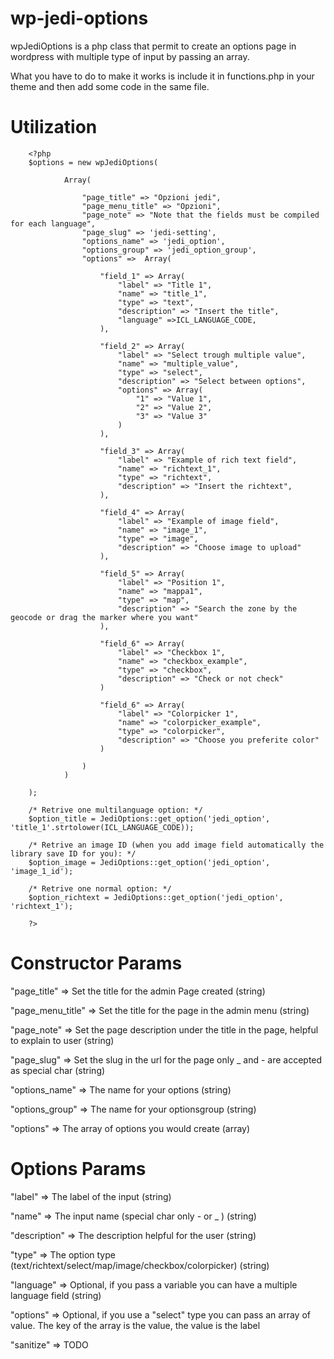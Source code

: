 wp-jedi-options
===============

wpJediOptions is a php class that permit to create an options page in wordpress with multiple type of input by passing an array.

What you have to do to make it works is include it in functions.php in your theme and then add some code in the same file.


Utilization
==

        <?php        
        $options = new wpJediOptions(
        
                Array(
                
                    "page_title" => "Opzioni jedi",
                    "page_menu_title" => "Opzioni",
                    "page_note" => "Note that the fields must be compiled for each language",
                    "page_slug" => 'jedi-setting',
                    "options_name" => 'jedi_option',
                    "options_group" => 'jedi_option_group',
                    "options" =>  Array(
                    
                        "field_1" => Array(
                            "label" => "Title 1",
                            "name" => "title_1",
                            "type" => "text",
                            "description" => "Insert the title",
                            "language" =>ICL_LANGUAGE_CODE,
                        ),
                        
                        "field_2" => Array(
                            "label" => "Select trough multiple value",
                            "name" => "multiple_value",
                            "type" => "select",
                            "description" => "Select between options",
                            "options" => Array(
                                "1" => "Value 1",
                                "2" => "Value 2",
                                "3" => "Value 3"
                            )
                        ),
                        
                        "field_3" => Array(
                            "label" => "Example of rich text field",
                            "name" => "richtext_1",
                            "type" => "richtext",
                            "description" => "Insert the richtext",
                        ),
                        
                        "field_4" => Array(
                            "label" => "Example of image field",
                            "name" => "image_1",
                            "type" => "image",
                            "description" => "Choose image to upload"
                        ),
                        
                        "field_5" => Array(
                            "label" => "Position 1",
                            "name" => "mappa1",
                            "type" => "map",
                            "description" => "Search the zone by the geocode or drag the marker where you want"
                        ),
                        
                        "field_6" => Array(
                            "label" => "Checkbox 1",
                            "name" => "checkbox_example",
                            "type" => "checkbox",
                            "description" => "Check or not check"
                        )
                        
                        "field_6" => Array(
                            "label" => "Colorpicker 1",
                            "name" => "colorpicker_example",
                            "type" => "colorpicker",
                            "description" => "Choose you preferite color"
                        )
                        
                    )
                )
        
        );
        
        /* Retrive one multilanguage option: */
        $option_title = JediOptions::get_option('jedi_option', 'title_1'.strtolower(ICL_LANGUAGE_CODE));
        
        /* Retrive an image ID (when you add image field automatically the library save ID for you): */
        $option_image = JediOptions::get_option('jedi_option', 'image_1_id');
        
        /* Retrive one normal option: */
        $option_richtext = JediOptions::get_option('jedi_option', 'richtext_1');
        
        ?>

Constructor Params
==

"page_title" => Set the title for the admin Page created (string)

"page_menu_title" => Set the title for the page in the admin menu (string)

"page_note" => Set the page description under the title in the page, helpful to explain to user (string)

"page_slug" => Set the slug in the url for the page only _ and - are accepted as special char (string)

"options_name" => The name for your options (string)

"options_group" => The name for your optionsgroup (string)

"options" => The array of options you would create (array)

Options Params
==

"label" => The label of the input (string)

"name" => The input name (special char only - or _ ) (string)

"description" => The description helpful for the user (string)

"type" => The option type (text/richtext/select/map/image/checkbox/colorpicker) (string)

"language" => Optional, if you pass a variable you can have a multiple language field (string)

"options" => Optional, if you use a "select" type you can pass an array of value. The key of the array is the value, the value is the label

"sanitize" => TODO





        

